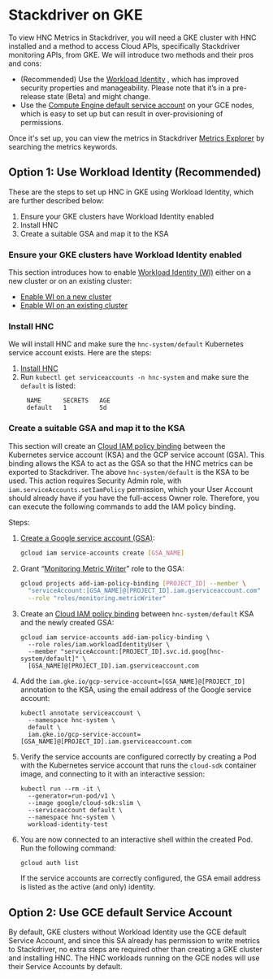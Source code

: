 # Stackdriver on GKE

To view HNC Metrics in Stackdriver, you will need a GKE cluster with HNC installed
and a method to access Cloud APIs, specifically Stackdriver monitoring APIs, from GKE.
We will introduce two methods and their pros and cons:
* (Recommended) Use the [Workload Identity](https://cloud.google.com/kubernetes-engine/docs/how-to/workload-identity)
, which has improved security properties and manageability. Please note that it’s
in a pre-release state (Beta) and might change.
* Use the [Compute Engine default service account](https://cloud.google.com/compute/docs/access/service-accounts#default_service_account)
on your GCE nodes, which is easy to set up but can result in over-provisioning of permissions.

Once it's set up, you can view the metrics in Stackdriver  [Metrics Explorer](https://cloud.google.com/monitoring/charts/metrics-explorer)
by searching the metrics keywords.

## Option 1: Use Workload Identity (Recommended)
These are the steps to set up HNC in GKE using Workload Identity, which are further described below:
1. Ensure your GKE clusters have Workload Identity enabled
2. Install HNC
3. Create a suitable GSA and map it to the KSA

### Ensure your GKE clusters have Workload Identity enabled
This section introduces how to enable [Workload Identity (WI)](https://cloud.google.com/kubernetes-engine/docs/how-to/workload-identity) either on a new cluster or on an existing cluster:
* [Enable WI on a new cluster](https://cloud.google.com/kubernetes-engine/docs/how-to/workload-identity#enable_workload_identity_on_a_new_cluster)
* [Enable WI on an existing cluster](https://cloud.google.com/kubernetes-engine/docs/how-to/workload-identity#enable_workload_identity_on_an_existing_cluster)

### Install HNC
We will install HNC and make sure the `hnc-system/default` Kubernetes service account
exists. Here are the steps:
1. [Install HNC](https://github.com/kubernetes-sigs/multi-tenancy/tree/master/incubator/hnc#installing-or-upgrading-hnc)
2. Run `kubectl get serviceaccounts -n hnc-system` and make sure the `default` is listed:
```
     NAME      SECRETS   AGE
     default   1         5d
```

### Create a suitable GSA and map it to the KSA
This section will create an [Cloud IAM policy binding](https://cloud.google.com/sdk/gcloud/reference/iam/service-accounts/add-iam-policy-binding)
between the Kubernetes service account (KSA) and the GCP service account (GSA).
This binding allows the KSA to act as the GSA so that the HNC metrics can be exported
to Stackdriver. The above `hnc-system/default` is the KSA to be used. This action
requires Security Admin role, with `iam.serviceAccounts.setIamPolicy` permission,
which your User Account should already have if you have the full-access Owner role.
Therefore, you can execute the following commands to add the IAM policy binding.
     
Steps:
1. [Create a Google service account (GSA)](https://cloud.google.com/docs/authentication/production#creating_a_service_account):
    ```bash
    gcloud iam service-accounts create [GSA_NAME]
    ```
2. Grant “[Monitoring Metric Writer](https://cloud.google.com/monitoring/access-control#mon_roles_desc)”
role to the GSA:
    ```bash
    gcloud projects add-iam-policy-binding [PROJECT_ID] --member \
      "serviceAccount:[GSA_NAME]@[PROJECT_ID].iam.gserviceaccount.com" \
      --role "roles/monitoring.metricWriter"
    ```
3. Create an [Cloud IAM policy binding](https://cloud.google.com/sdk/gcloud/reference/iam/service-accounts/add-iam-policy-binding)
between `hnc-system/default` KSA and the newly created GSA:
     ```
     gcloud iam service-accounts add-iam-policy-binding \
       --role roles/iam.workloadIdentityUser \
       --member "serviceAccount:[PROJECT_ID].svc.id.goog[hnc-system/default]" \
       [GSA_NAME]@[PROJECT_ID].iam.gserviceaccount.com
   ```
4. Add the `iam.gke.io/gcp-service-account=[GSA_NAME]@[PROJECT_ID]` annotation to
the KSA, using the email address of the Google service account:
     ```
     kubectl annotate serviceaccount \
       --namespace hnc-system \
       default \
       iam.gke.io/gcp-service-account=[GSA_NAME]@[PROJECT_ID].iam.gserviceaccount.com
   ```
5. Verify the service accounts are configured correctly by creating a Pod with the
Kubernetes service account that runs the `cloud-sdk` container image, and connecting
to it with an interactive session:
     ```
     kubectl run --rm -it \
       --generator=run-pod/v1 \
       --image google/cloud-sdk:slim \
       --serviceaccount default \
       --namespace hnc-system \
       workload-identity-test
   ```
6. You are now connected to an interactive shell within the created Pod. Run the following command:
     ```
     gcloud auth list
   ```
   If the service accounts are correctly configured, the GSA email address is listed
   as the active (and only) identity. 

## Option 2: Use GCE default Service Account
By default, GKE clusters without Workload Identity use the GCE default Service Account,
and since this SA already has permission to write metrics to Stackdriver, no extra
steps are required other than creating a GKE cluster and installing HNC. The HNC
workloads running on the GCE nodes will use their Service Accounts by default.